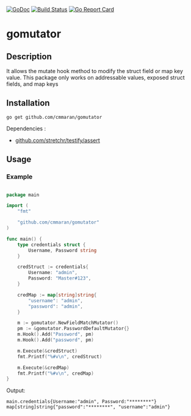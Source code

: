 [![GoDoc](https://godoc.org/github.com/cmmaran/gomutator?status.svg)](https://godoc.org/github.com/cmmaran/gomutator)
[![Build Status](https://travis-ci.org/cmmaran/gomutator.svg)](https://travis-ci.org/cmmaran/gomutator)
[![Go Report Card](https://goreportcard.com/badge/github.com/cmmaran/gomutator)](https://goreportcard.com/report/github.com/cmmaran/gomutator)

# gomutator

## Description

It allows the mutate hook method to modify the struct field or map key value. This package only works on addressable values, exposed struct fields, and map keys


## Installation

```
go get github.com/cmmaran/gomutator
```

Dependencies :
* [github.com/stretchr/testify/assert](https://github.com/stretchr/testify#assert-package)

## Usage

### Example

```go

package main

import (
	"fmt"

	"github.com/cmmaran/gomutator"
)

func main() {
	type credentials struct {
		Username, Password string
	}

	credStruct := credentials{
		Username: "admin",
		Password: "Master#123",
	}

	credMap := map[string]string{
		"username": "admin",
		"password": "admin",
	}

	m := gomutator.NewFieldMatchMutator()
	pm := &gomutator.PasswordDefaultMutator{}
	m.Hook().Add("Password", pm)
	m.Hook().Add("password", pm)

	m.Execute(&credStruct)
	fmt.Printf("%#v\n", credStruct)

	m.Execute(&credMap)
	fmt.Printf("%#v\n", credMap)
}

```

Output:
```
main.credentials{Username:"admin", Password:"********"}
map[string]string{"password":"********", "username":"admin"}
```
